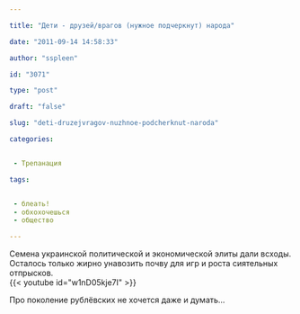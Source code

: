 ```yaml
---

title: "Дети - друзей/врагов (нужное подчеркнут) народа"

date: "2011-09-14 14:58:33"

author: "sspleen"

id: "3071"

type: "post"

draft: "false"

slug: "deti-druzejvragov-nuzhnoe-podcherknut-naroda"

categories:


 - Трепанация

tags:


 - блеать!
 - обхохочешься
 - общество

---
```

Семена украинской политической и экономической элиты дали всходы. Осталось только жирно унавозить почву для игр и роста сиятельных отпрысков.  
{{< youtube id="w1nD05kje7I" >}}  
  
Про поколение рублёвских не хочется даже и думать...